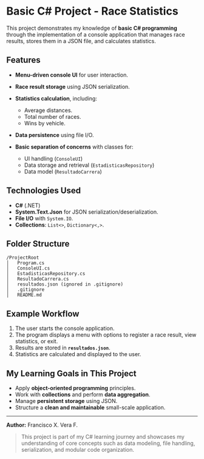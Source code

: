 # Basic C# Project - Race Statistics

This project demonstrates my knowledge of **basic C# programming** through the implementation of a console application that manages race results, stores them in a JSON file, and calculates statistics.

## Features

* **Menu-driven console UI** for user interaction.
* **Race result storage** using JSON serialization.
* **Statistics calculation**, including:

  * Average distances.
  * Total number of races.
  * Wins by vehicle.
* **Data persistence** using file I/O.
* **Basic separation of concerns** with classes for:

  * UI handling (`ConsoleUI`)
  * Data storage and retrieval (`EstadisticasRepository`)
  * Data model (`ResultadoCarrera`)

## Technologies Used

* **C#** (.NET)
* **System.Text.Json** for JSON serialization/deserialization.
* **File I/O** with `System.IO`.
* **Collections**: `List<>`, `Dictionary<,>`.

## Folder Structure

```
/ProjectRoot
│   Program.cs
│   ConsoleUI.cs
│   EstadisticasRepository.cs
│   ResultadoCarrera.cs
│   resultados.json (ignored in .gitignore)
│   .gitignore
│   README.md
```

## Example Workflow

1. The user starts the console application.
2. The program displays a menu with options to register a race result, view statistics, or exit.
3. Results are stored in **`resultados.json`**.
4. Statistics are calculated and displayed to the user.

## My Learning Goals in This Project

* Apply **object-oriented programming** principles.
* Work with **collections** and perform **data aggregation**.
* Manage **persistent storage** using JSON.
* Structure a **clean and maintainable** small-scale application.

---

**Author:** Francisco X. Vera F.

> This project is part of my C# learning journey and showcases my understanding of core concepts such as data modeling, file handling, serialization, and modular code organization.
